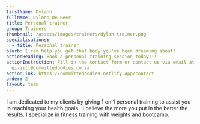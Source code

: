 ```yaml
---
firstName: Dylann
fullName: Dylann De Beer
title: Personal trainer
group: Trainers
thumbnail: /assets/images/trainers/dylan-trainer.png
specialisations:
  - title: Personal trainer
blurb: I can help you get that body you've been dreaming about!
actionHeading: Book a personal training session today!!!
actionInstruction: Fill in the contact form or contact us via email at
  gi-jill@committedbodies.co.za
actionLink: https://committedbodies.netlify.app/contact
order: 2
layout: team
---
```

I am dedicated to my clients by giving 1 on 1 personal training to assist you in reaching your health goals.  I believe the more you put in the better the results. I specialize in fitness training with weights and bootcamp.